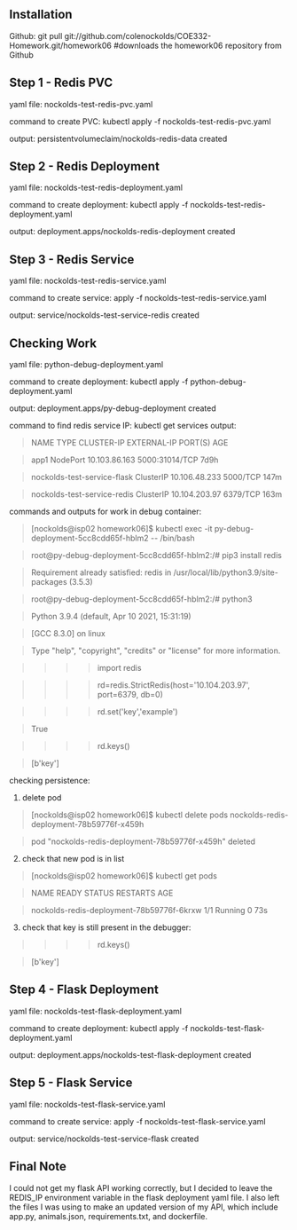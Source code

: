 ## Installation

Github:
git pull git://github.com/colenockolds/COE332-Homework.git/homework06
#downloads the homework06 repository from Github
 
## Step 1 - Redis PVC
yaml file: nockolds-test-redis-pvc.yaml

command to create PVC: kubectl apply -f nockolds-test-redis-pvc.yaml

output: persistentvolumeclaim/nockolds-redis-data created

## Step 2 - Redis Deployment
yaml file: nockolds-test-redis-deployment.yaml

command to create deployment: kubectl apply -f nockolds-test-redis-deployment.yaml

output: deployment.apps/nockolds-redis-deployment created

## Step 3 - Redis Service
yaml file: nockolds-test-redis-service.yaml

command to create service: apply -f nockolds-test-redis-service.yaml

output: service/nockolds-test-service-redis created

## Checking Work
yaml file: python-debug-deployment.yaml

command to create deployment: kubectl apply -f python-debug-deployment.yaml

output: deployment.apps/py-debug-deployment created

command to find redis service IP: kubectl get services
output:
> NAME                          TYPE        CLUSTER-IP      EXTERNAL-IP   PORT(S)          AGE

> app1                          NodePort    10.103.86.163   <none>        5000:31014/TCP   7d9h

> nockolds-test-service-flask   ClusterIP   10.106.48.233   <none>        5000/TCP         147m

> nockolds-test-service-redis   ClusterIP   10.104.203.97   <none>        6379/TCP         163m

commands and outputs for work in debug container:
> [nockolds@isp02 homework06]$ kubectl exec -it py-debug-deployment-5cc8cdd65f-hblm2 -- /bin/bash

> root@py-debug-deployment-5cc8cdd65f-hblm2:/# pip3 install redis

> Requirement already satisfied: redis in /usr/local/lib/python3.9/site-packages (3.5.3)

> root@py-debug-deployment-5cc8cdd65f-hblm2:/# python3

> Python 3.9.4 (default, Apr 10 2021, 15:31:19) 

> [GCC 8.3.0] on linux

> Type "help", "copyright", "credits" or "license" for more information.

> >>> import redis

> >>> rd=redis.StrictRedis(host='10.104.203.97', port=6379, db=0)

> >>> rd.set('key','example')

> True

> >>> rd.keys()

> [b'key']

checking persistence:
1. delete pod
> [nockolds@isp02 homework06]$ kubectl delete pods nockolds-redis-deployment-78b59776f-x459h

> pod "nockolds-redis-deployment-78b59776f-x459h" deleted

2. check that new pod is in list
> [nockolds@isp02 homework06]$ kubectl get pods

> NAME                                              READY   STATUS             RESTARTS   AGE

> nockolds-redis-deployment-78b59776f-6krxw         1/1     Running            0          73s

3. check that key is still present in the debugger:
> >>> rd.keys()

> [b'key']

## Step 4 - Flask Deployment
yaml file: nockolds-test-flask-deployment.yaml

command to create deployment: kubectl apply -f nockolds-test-flask-deployment.yaml

output: deployment.apps/nockolds-test-flask-deployment created

## Step 5 - Flask Service
yaml file: nockolds-test-flask-service.yaml

command to create service: apply -f nockolds-test-flask-service.yaml

output: service/nockolds-test-service-flask created
 
## Final Note
 
I could not get my flask API working correctly, but I decided to leave the REDIS_IP environment variable in the flask deployment yaml file. I also left the files I was using to make an updated version of my API, which include app.py, animals.json, requirements.txt, and dockerfile. 
